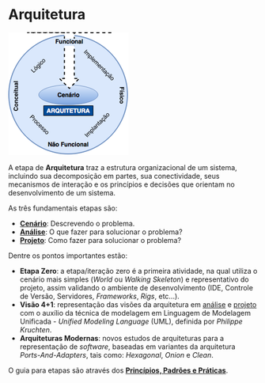 # Arquitetura

![](images/arquitetura.png)

A etapa de **Arquitetura** traz a estrutura organizacional de um sistema, incluindo sua decomposição em partes, sua conectividade, seus mecanismos de interação e os princípios e decisões que orientam no desenvolvimento de um sistema.

As três fundamentais etapas são:

* [**Cenário**](arquitetura/cenario.md): Descrevendo o problema.
* [**Análise**](arquitetura/analise.md): O que fazer para solucionar o problema?
* [**Projeto**](arquitetura/projeto.md): Como fazer para solucionar o problema?

Dentre os pontos importantes estão:

* **Etapa Zero**: a etapa/iteração zero é a primeira atividade, na qual utiliza o cenário mais simples (_World_ ou _Walking Skeleton_) e representativo do projeto, assim validando o ambiente de desenvolvimento (IDE, Controle de Versão, Servidores, _Frameworks_, _Rigs_, etc...).
* **Visão 4+1**: representação das visões da arquitetura em [análise](arquitetura/analise.md) e [projeto](arquitetura/projeto.md) com o auxílio da técnica de modelagem em Linguagem de Modelagem Unificada - _Unified Modeling Language_ (UML), definida por _Philippe Kruchten_.
* **Arquiteturas Modernas**: novos estudos de arquiteturas para a representação de _software_, baseadas em variantes da arquitetura _Ports-And-Adapters_, tais como: _Hexagonal_, _Onion_ e _Clean_.

O guia para etapas são através dos [**Princípios, Padrões e Práticas**](arquitetura/principios-padroes-praticas.md).
